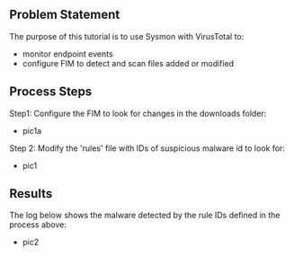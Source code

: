 ## Problem Statement

The purpose of this tutorial is to use Sysmon with VirusTotal to:
* monitor endpoint events
* configure FIM to detect and scan files added or modified <br>

## Process Steps

Step1: Configure the FIM to look for changes in the downloads folder:
- pic1a

Step 2: Modify the 'rules' file with IDs of suspicious malware id to look for:
- pic1

## Results
The log below shows the malware detected by the rule IDs defined in the process above:
- pic2